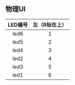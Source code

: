 ## 物理UI

| LED编号 | 左（R标在上） |
| :-----: | :-----------: |
|  led6   |       1       |
|  led5   |       2       |
|  led4   |       3       |
|  led2   |       4       |
|  led3   |       5       |
|  led1   |       6       |